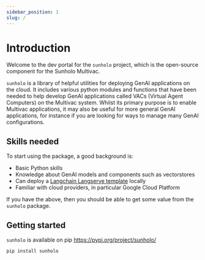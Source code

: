 ```yaml
---
sidebar_position: 1
slug: /
---
```


# Introduction

Welcome to the dev portal for the `sunholo` project, which is the open-source component for the Sunholo Multivac.

`sunholo` is a library of helpful utilities for deploying GenAI applications on the cloud.  It includes various python modules and functions that have been needed to help develop GenAI applications called VACs (Virtual Agent Computers) on the Multivac system.  Whilst its primary purpose is to enable Multivac applications, it may also be useful for more general GenAI applications, for instance if you are looking for ways to manage many GenAI configurations.


## Skills needed

To start using the package, a good background is:

* Basic Python skills
* Knowledge about GenAI models and components such as vectorstores
* Can deploy a [Langchain Langserve template](https://templates.langchain.com/) locally
* Familiar with cloud providers, in particular Google Cloud Platform

If you have the above, then you should be able to get some value from the `sunholo` package.

## Getting started

`sunholo` is available on pip https://pypi.org/project/sunholo/ 

```sh
pip install sunholo
```


